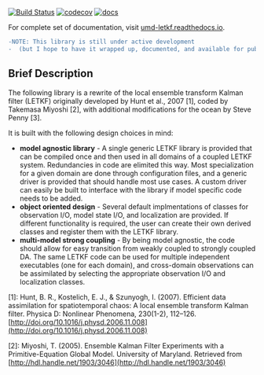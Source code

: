 [![Build Status](https://travis-ci.org/travissluka/UMD-LETKF.svg?branch=develop)](https://travis-ci.org/travissluka/UMD-LETKF)
[![codecov](https://codecov.io/gh/travissluka/UMD-LETKF/branch/develop/graph/badge.svg)](https://codecov.io/gh/travissluka/UMD-LETKF)
[![docs](https://readthedocs.org/projects/umd-letkf/badge/?version=latest)](http://umd-letkf.readthedocs.io)

For complete set of documentation, visit [umd-letkf.readthedocs.io](http://umd-letkf.readthedocs.io/).


```diff
-NOTE: This library is still under active development
-  (but I hope to have it wrapped up, documented, and available for public use "shortly")
```

Brief Description
----------
The following library is a rewrite of the local ensemble transform Kalman filter (LETKF) originally developed by Hunt et al., 2007 [1], coded by Takemasa Miyoshi [2], with additional modifications for the ocean by Steve Penny [3].

It is built with the following design choices in mind:

* **model agnostic library** - A single generic LETKF library is provided that can be compiled once and then used in all domains of a coupled LETKF system. Redundancies in code are elimited this way. Most specialization for a given domain are done through configuration files, and a generic driver is provided that should handle most use cases. A custom driver can easily be built to interface with the library if model specific code needs to be added.
* **object oriented design** - Several default implmentations of classes for observation I/O, model state I/O, and localization are provided. If different functionality is required, the user can create their own derived classes and register them with the LETKF library.
* **multi-model strong coupling** - By being model agnostic, the code should allow for easy transition from weakly coupled to strongly coupled DA. The same LETKF code can be used for multiple independent executables (one for each domain), and cross-domain observations can be assimilated by selecting the appropriate observation I/O and localization classes.

[1]: Hunt, B. R., Kostelich, E. J., & Szunyogh, I. (2007). Efficient data assimilation for spatiotemporal chaos: A local ensemble transform Kalman filter. Physica D: Nonlinear Phenomena, 230(1-2), 112–126. [http://doi.org/10.1016/j.physd.2006.11.008](http://doi.org/10.1016/j.physd.2006.11.008)

[2]: Miyoshi, T. (2005). Ensemble Kalman Filter Experiments with a Primitive-Equation Global Model. University of Maryland. Retrieved from [http://hdl.handle.net/1903/3046](http://hdl.handle.net/1903/3046)
